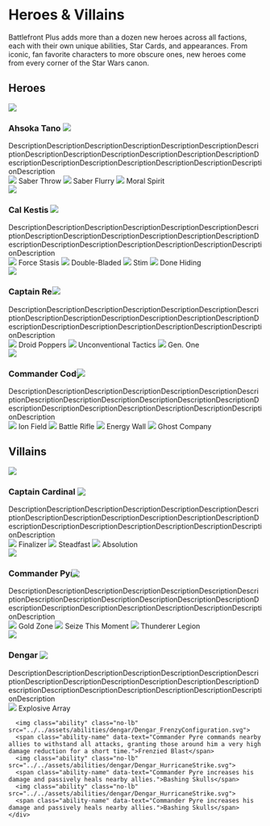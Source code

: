 # Heroes & Villains

Battlefront Plus adds more than a dozen new heroes across all factions, each with their own unique abilities, Star Cards, and appearances. From iconic, fan favorite characters to more obscure ones, new heroes come from every corner of the Star Wars canon.

## Heroes

<div class="hero">
  <img class="portrait" class="no-lb"  src="../../assets/portraits/Portait_Ahsoka.png">
  <div class="text">
    <h3>
      <strong>Ahsoka Tano</strong>
      <img class="weapon-saber" class="no-lb" src="../../assets/abilities/ahsokatano/Weapons_AhsokaLightsabers.svg">
    </h3>
    <a>DescriptionDescriptionDescriptionDescriptionDescriptionDescriptionDescriptionDescriptionDescriptionDescriptionDescriptionDescriptionDescriptionDescriptionDescriptionDescriptionDescriptionDescriptionDescriptionDescriptionDescription</a>
    <div>
    <a class="ability-item" data-text="Ahsoka throws one lightsaber forward while keeping the other to protect herself.">
      <img class="ability" class="no-lb" src="../../assets/abilities/ahsokatano/Ahsoka_SaberThrow.svg">
      <span class="ability-name">Saber Throw</span>
    </a>
    <a class="ability-item" data-text="Ahsoka closes the distance with a lunge attack.">
      <img class="ability" class="no-lb" src="../../assets/abilities/ahsokatano/Ahsoka_Flurry.svg">
      <span class="ability-name">Saber Flurry</span>
    </a>
    <a class="ability-item" data-text="Small and agile, Ahsoka sprints forward at high speeds, greatly improving her recharge times as she does so.">
      <img class="ability" class="no-lb" src="../../assets/abilities/ahsokatano/Ahsoka_CombatRush.svg">
      <span class="ability-name">Moral Spirit</span>
    </a>
    </div>
  </div>
</div>

<br style="display: block; content: ''; margin-top: 0;">

<div class="hero">
  <img class="portrait" class="no-lb"  src="../../assets/portraits/Portrait_CalKestis.png">
  <div class="text">
    <h3>
      <strong>Cal Kestis</strong>
      <img class="weapon-saber" class="no-lb" style="margin-left: -0em;" src="../../assets/abilities/calkestis/Weapons_CalLightsaber.svg">
    </h3>
    <a>DescriptionDescriptionDescriptionDescriptionDescriptionDescriptionDescriptionDescriptionDescriptionDescriptionDescriptionDescriptionDescriptionDescriptionDescriptionDescriptionDescriptionDescriptionDescriptionDescriptionDescription</a>
    <div>
    <a class="ability-item" data-text="Cal uses the Force to freeze enemies in front of him. By charging up this ability, he can extend the reach of this ability.">
      <img class="ability" class="no-lb" src="../../assets/abilities/calkestis/Cal_Freeze.svg">
      <span class="ability-name">Force Stasis</span>
    </a>
    <a class="ability-item" data-text="Cal switches forms to attack with a Double-Bladed lightsaber, increasing his stamina but reducing damage.">
      <img class="ability" class="no-lb" src="../../assets/abilities/calkestis/Cal_DoubleLightsaber.svg">
      <span class="ability-name">Double-Bladed</span>
    </a>
    <a class="ability-item" data-text="Cal injects himself with a Stim Canister, instantly replenishing a large portion of his health.">
      <img class="ability" class="no-lb" src="../../assets/abilities/calkestis/Cal_Stim.svg">
      <span class="ability-name">Stim</span>
    </a>
    <a class="ability-item" data-text="Cal recharges his abilities faster in combat. Defeating enemies will have a stronger effect than dealing damage.">
      <img class="ability" class="no-lb" src="../../assets/abilities/calkestis/Cal_KillRecharge.svg">
      <span class="ability-name">Done Hiding</span>
    </a>
    </div>
  </div>
</div>

<br style="display: block; content: ''; margin-top: 0;">

<div class="hero">
  <img class="portrait" class="no-lb"  src="../../assets/portraits/Portrait_CaptainRex.png">
  <div class="text">
    <h3>
      <strong>Captain Rex</strong>
      <img class="weapon-blaster" class="no-lb" style="margin-left: -0.75em;" src="../../assets/abilities/captainrex/Weapons_RexDC-17Dual.svg">
    </h3>
    <a>DescriptionDescriptionDescriptionDescriptionDescriptionDescriptionDescriptionDescriptionDescriptionDescriptionDescriptionDescriptionDescriptionDescriptionDescriptionDescriptionDescriptionDescriptionDescriptionDescriptionDescription</a>
    <div>
      <img class="ability" class="no-lb" src="../../assets/abilities/captainrex/Rex_Grenade.svg">
      <span class="ability-name" data-text="Rex can throw up to three EMP grenades that will explode after a short time, stunning enemies.">Droid Poppers</span>
      <img class="ability" class="no-lb" src="../../assets/abilities/captainrex/Rex_HealBlockAura.svg">
      <span class="ability-name" data-text="While active, enemies nearby to Rex will have all forms of healing blocked. Rex will additionally have increased sprint speed.">Unconventional Tactics</span>
      <img class="ability" class="no-lb" src="../../assets/abilities/captainrex/Rex_Fortify.svg">
      <span class="ability-name" data-text="Generation one armor holds up, boosting Rex's health.">Gen. One</span>
    </div>
  </div>
</div>

<br style="display: block; content: ''; margin-top: 0;">

<div class="hero">
  <img class="portrait" class="no-lb"  src="../../assets/portraits/Portait_CommanderCody.png">
  <div class="text">
    <h3>
      <strong>Commander Cody</strong>
      <img class="weapon-blaster" class="no-lb" style="margin-left: -0.75em;" src="../../assets/abilities/commandercody/Weapons_CodyDC-15A.svg">
    </h3>
    <a>DescriptionDescriptionDescriptionDescriptionDescriptionDescriptionDescriptionDescriptionDescriptionDescriptionDescriptionDescriptionDescriptionDescriptionDescriptionDescriptionDescriptionDescriptionDescriptionDescriptionDescription</a>
    <div>
      <img class="ability" class="no-lb" src="../../assets/abilities/commandercody/Cody_DefuseDisrupt.svg">
      <span class="ability-name" data-text="Commander Cody activates an ion field that defuses incoming explosives and jams enemy blasters, as well as slowly damaging them over time.">Ion Field</span>
      <img class="ability" class="no-lb" src="../../assets/abilities/commandercody/Cody_PierceShield.svg">
      <span class="ability-name" data-text="Commander Cody swaps to an ion charged burst fire DC-15 for a limited time.">Battle Rifle</span>
      <img class="ability" class="no-lb" src="../../assets/abilities/commandercody/Cody_Shield.svg">
      <span class="ability-name" data-text="Deployable cover that is impervious to damage, but can be destroyed by attacking its central projector.">Energy Wall</span>
      <img class="ability" class="no-lb" src="../../assets/abilities/commandercody/Cody_Sentinel.svg">
      <span class="ability-name" data-text="Commander Cody deploys with 150 bonus health. While standing near allied Reinforcements and Heroes, he will passively regenerate lost health.">Ghost Company</span>
    </div>
  </div>
</div>

## Villains

<div class="hero">
  <img class="portrait" class="no-lb"  src="../../assets/portraits/Portait_CaptainCardinal.png">
  <div class="text">
    <h3>
      <strong>Captain Cardinal</strong>
      <img class="weapon-blaster" class="no-lb" style="transform: translateY(2px)" src="../../assets/abilities/captaincardinal/Weapons_CardinalF-11D.svg">
    </h3>
    <a>DescriptionDescriptionDescriptionDescriptionDescriptionDescriptionDescriptionDescriptionDescriptionDescriptionDescriptionDescriptionDescriptionDescriptionDescriptionDescriptionDescriptionDescriptionDescriptionDescriptionDescription</a>
    <div>
      <img class="ability" class="no-lb" src="../../assets/abilities/captaincardinal/Cardinal_Damage.svg">
      <span class="ability-name" data-text="Cardinal's F-11D has increased damage and accuracy. His armor and mobility are reduced">Finalizer</span>
      <img class="ability" class="no-lb" src="../../assets/abilities/captaincardinal/Cardinal_Steadfast.svg">
      <span class="ability-name" data-text="Cardinal is immune to crowd control abilities, preventing him from being knocked down or stunned. Additionally, his blaster has improved cooling. His damage and mobility are reduced.">Steadfast</span>
      <img class="ability" class="no-lb" src="../../assets/abilities/captaincardinal/Cardinal_Mobility.svg">
      <span class="ability-name" data-text="Cardinal's mobility is increased, as is the rate of fire on the F-11D. His damage and armor are reduced.">Absolution</span>
    </div>
  </div>
</div>

<br style="display: block; content: ''; margin-top: 0;">

<div class="hero">
  <img class="portrait" class="no-lb"  src="../../assets/portraits/Portrait_CommanderPyre3.png">
  <div class="text">
    <h3>
      <strong>Commander Pyre</strong>
      <img class="weapon-blaster" class="no-lb" style="margin-left: -1.05em; transform: translateY(2px)" src="../../assets/abilities/commanderpyre/Weapons_PyreF-11D.svg">
    </h3>
    <a>DescriptionDescriptionDescriptionDescriptionDescriptionDescriptionDescriptionDescriptionDescriptionDescriptionDescriptionDescriptionDescriptionDescriptionDescriptionDescriptionDescriptionDescriptionDescriptionDescriptionDescription</a>
    <div>
      <img class="ability" class="no-lb" src="../../assets/abilities/commanderpyre/Pyre_DeployBoost.svg">
      <span class="ability-name" data-text="Commander Pyre plants a device that boosts the health of nearby allies.">Gold Zone</span>
      <img class="ability" class="no-lb" src="../../assets/abilities/commanderpyre/Pyre_Might.svg">
      <span class="ability-name" data-text="Commander Pyre commands nearby allies to withstand all attacks, granting those around him a very high damage reduction for a short time.">Seize This Moment</span>
      <img class="ability" class="no-lb" src="../../assets/abilities/commanderpyre/Pyre_Laxus.svg">
      <span class="ability-name" data-text="Commander Pyre increases his damage and passively heals nearby allies.">Thunderer Legion</span>
    </div>
  </div>
</div>

<br style="display: block; content: ''; margin-top: 0;">

<div class="hero">
  <img class="portrait" class="no-lb"  src="../../assets/portraits/Portrait_Dengar.png">
  <div class="text">
    <h3>
      <strong>Dengar</strong>
      <img class="weapon-blaster" class="no-lb" style="margin-left: 0em; transform: translateY(2px)" src="../../assets/abilities/dengar/Weapons_DengarDLT-19.svg">
    </h3>
    <a>DescriptionDescriptionDescriptionDescriptionDescriptionDescriptionDescriptionDescriptionDescriptionDescriptionDescriptionDescriptionDescriptionDescriptionDescriptionDescriptionDescriptionDescriptionDescriptionDescriptionDescription</a>
    <div>
    <a class="ability-item" data-text="Commander Pyre plants a device that boosts the health of nearby allies.">
      <img class="ability" class="no-lb" src="../../assets/abilities/dengar/Dengar_ExplosiveArray.svg">
      <span class="ability-name">Explosive Array</span>
    </a>
      
      <img class="ability" class="no-lb" src="../../assets/abilities/dengar/Dengar_FrenzyConfiguration.svg">
      <span class="ability-name" data-text="Commander Pyre commands nearby allies to withstand all attacks, granting those around him a very high damage reduction for a short time.">Frenzied Blast</span>
      <img class="ability" class="no-lb" src="../../assets/abilities/dengar/Dengar_HurricaneStrike.svg">
      <span class="ability-name" data-text="Commander Pyre increases his damage and passively heals nearby allies.">Bashing Skulls</span>
      <img class="ability" class="no-lb" src="../../assets/abilities/dengar/Dengar_HurricaneStrike.svg">
      <span class="ability-name" data-text="Commander Pyre increases his damage and passively heals nearby allies.">Bashing Skulls</span>
    </div>
  </div>
</div>